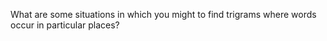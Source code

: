 What are some situations in which you might to find trigrams where words occur in particular places?
